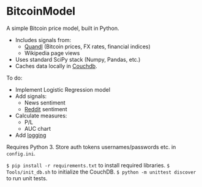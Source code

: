 # BitcoinModel
A simple Bitcoin price model, built in Python.

* Includes signals from:
	- [Quandl](https://www.quandl.com/tools/python) (Bitcoin prices, FX rates, financial indices)
	- Wikipedia page views
* Uses standard SciPy stack (Numpy, Pandas, etc.)
* Caches data locally in [Couchdb](http://pythonhosted.org/CouchDB).

To do:

* Implement Logistic Regression model
* Add signals:
	- News sentiment
	- [Reddit](https://github.com/reddit/reddit/wiki/API) sentiment
* Calculate measures:
	- P/L
	- AUC chart
* Add [logging](https://docs.python.org/3/howto/logging.html#logging-basic-tutorial)

Requires Python 3.  Store auth tokens usernames/passwords etc. in `config.ini`.

`$ pip install -r requirements.txt` to install required libraries.
`$ Tools/init_db.sh` to initialize the CouchDB.
`$ python -m unittest discover` to run unit tests.
